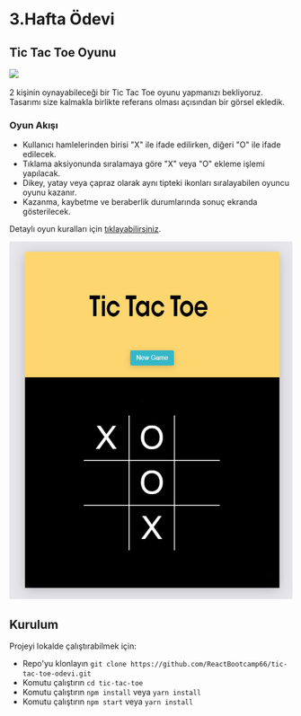 # 3.Hafta Ödevi

## Tic Tac Toe Oyunu

![](public/output.gif)

2 kişinin oynayabileceği bir Tic Tac Toe oyunu yapmanızı bekliyoruz. Tasarımı size kalmakla birlikte referans olması açısından bir görsel ekledik.

### Oyun Akışı
- Kullanıcı hamlelerinden birisi "X" ile ifade edilirken, diğeri "O" ile ifade edilecek.
- Tıklama aksiyonunda sıralamaya göre "X" veya "O" ekleme işlemi yapılacak.
- Dikey, yatay veya çapraz olarak aynı tipteki ikonları sıralayabilen oyuncu oyunu kazanır.
- Kazanma, kaybetme ve beraberlik durumlarında sonuç ekranda gösterilecek. 

Detaylı oyun kuralları için [tıklayabilirsiniz](https://www.exploratorium.edu/brain_explorer/tictactoe.html). 

![tic-tac-toe-reference-image](image/tic-tac-toe-reference.jpg)

## Kurulum

Projeyi lokalde çalıştırabilmek için: 

* Repo'yu klonlayın `git clone https://github.com/ReactBootcamp66/tic-tac-toe-odevi.git`
* Komutu çalıştırın `cd tic-tac-toe`
* Komutu çalıştırın `npm install` veya `yarn install`
* Komutu çalıştırın `npm start` veya `yarn install` 
